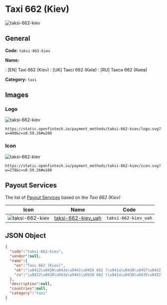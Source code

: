 
# Taxi 662 (Kiev) 
![taksi-662-kiev](https://static.openfintech.io/payment_methods/taksi-662-kiev/logo.svg?w=400&c=v0.59.26#w200)  

## General 
**Code:** `taksi-662-kiev` 
 
**Name:** 
 
:	[EN] Taxi 662 (Kiev) 
:	[UK] Таксі 662 (Київ) 
:	[RU] Такси 662 (Киев) 
 
**Category:** `taxi` 
 

## Images 

### Logo 
![taksi-662-kiev](https://static.openfintech.io/payment_methods/taksi-662-kiev/logo.svg?w=400&c=v0.59.26#w200)  

```
https://static.openfintech.io/payment_methods/taksi-662-kiev/logo.svg?w=400&c=v0.59.26#w200
```  

### Icon 
![taksi-662-kiev](https://static.openfintech.io/payment_methods/taksi-662-kiev/icon.svg?w=278&c=v0.59.26#w100)  

```
https://static.openfintech.io/payment_methods/taksi-662-kiev/icon.svg?w=278&c=v0.59.26#w100
```  

## Payout Services 
 
The list of [Payout Services](/payout-services/) based on the _Taxi 662 (Kiev)_ 

|Icon|Name|Code| 
|:---:|:---:|:---:| 
|![taksi-662-kiev](https://static.openfintech.io/payout_methods/taksi-662-kiev/icon.png?w=278&c=v0.59.26#w40) |[taksi-662-kiev_uah](/payout-services/taksi-662-kiev_uah/)|`taksi-662-kiev_uah`| 
 

## JSON Object 

```json
{
  "code":"taksi-662-kiev",
  "vendor":null,
  "name":{
    "en":"Taxi 662 (Kiev)",
    "uk":"\u0422\u0430\u043a\u0441\u0456 662 (\u041a\u0438\u0457\u0432)",
    "ru":"\u0422\u0430\u043a\u0441\u0438 662 (\u041a\u0438\u0435\u0432)"
  },
  "description":null,
  "countries":null,
  "category":"taxi"
}
```  
